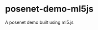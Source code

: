# posenet-demo-ml5js
A posenet demo built using ml5.js

<!-- Live Demo - https://campusx-official.github.io/posenet-demo-ml5js/ -->
